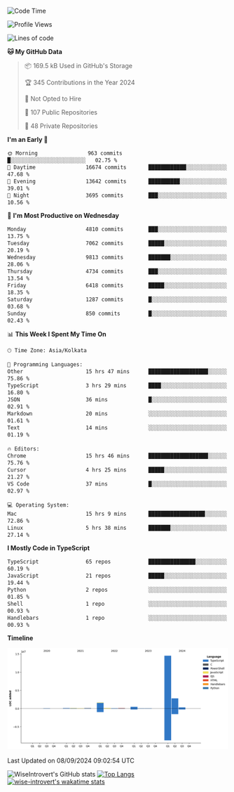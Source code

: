 <!--START_SECTION:waka-->
![Code Time](http://img.shields.io/badge/Code%20Time-1%2C582%20hrs%2034%20mins-blue)

![Profile Views](http://img.shields.io/badge/Profile%20Views-0-blue)

![Lines of code](https://img.shields.io/badge/From%20Hello%20World%20I%27ve%20Written-20.4%20million%20lines%20of%20code-blue)

**🐱 My GitHub Data** 

> 📦 169.5 kB Used in GitHub's Storage 
 > 
> 🏆 345 Contributions in the Year 2024
 > 
> 🚫 Not Opted to Hire
 > 
> 📜 107 Public Repositories 
 > 
> 🔑 48 Private Repositories 
 > 
**I'm an Early 🐤** 

```text
🌞 Morning                963 commits         █░░░░░░░░░░░░░░░░░░░░░░░░   02.75 % 
🌆 Daytime                16674 commits       ████████████░░░░░░░░░░░░░   47.68 % 
🌃 Evening                13642 commits       ██████████░░░░░░░░░░░░░░░   39.01 % 
🌙 Night                  3695 commits        ███░░░░░░░░░░░░░░░░░░░░░░   10.56 % 
```
📅 **I'm Most Productive on Wednesday** 

```text
Monday                   4810 commits        ███░░░░░░░░░░░░░░░░░░░░░░   13.75 % 
Tuesday                  7062 commits        █████░░░░░░░░░░░░░░░░░░░░   20.19 % 
Wednesday                9813 commits        ███████░░░░░░░░░░░░░░░░░░   28.06 % 
Thursday                 4734 commits        ███░░░░░░░░░░░░░░░░░░░░░░   13.54 % 
Friday                   6418 commits        █████░░░░░░░░░░░░░░░░░░░░   18.35 % 
Saturday                 1287 commits        █░░░░░░░░░░░░░░░░░░░░░░░░   03.68 % 
Sunday                   850 commits         █░░░░░░░░░░░░░░░░░░░░░░░░   02.43 % 
```


📊 **This Week I Spent My Time On** 

```text
🕑︎ Time Zone: Asia/Kolkata

💬 Programming Languages: 
Other                    15 hrs 47 mins      ███████████████████░░░░░░   75.86 % 
TypeScript               3 hrs 29 mins       ████░░░░░░░░░░░░░░░░░░░░░   16.80 % 
JSON                     36 mins             █░░░░░░░░░░░░░░░░░░░░░░░░   02.91 % 
Markdown                 20 mins             ░░░░░░░░░░░░░░░░░░░░░░░░░   01.61 % 
Text                     14 mins             ░░░░░░░░░░░░░░░░░░░░░░░░░   01.19 % 

🔥 Editors: 
Chrome                   15 hrs 46 mins      ███████████████████░░░░░░   75.76 % 
Cursor                   4 hrs 25 mins       █████░░░░░░░░░░░░░░░░░░░░   21.27 % 
VS Code                  37 mins             █░░░░░░░░░░░░░░░░░░░░░░░░   02.97 % 

💻 Operating System: 
Mac                      15 hrs 9 mins       ██████████████████░░░░░░░   72.86 % 
Linux                    5 hrs 38 mins       ███████░░░░░░░░░░░░░░░░░░   27.14 % 
```

**I Mostly Code in TypeScript** 

```text
TypeScript               65 repos            ███████████████░░░░░░░░░░   60.19 % 
JavaScript               21 repos            █████░░░░░░░░░░░░░░░░░░░░   19.44 % 
Python                   2 repos             ░░░░░░░░░░░░░░░░░░░░░░░░░   01.85 % 
Shell                    1 repo              ░░░░░░░░░░░░░░░░░░░░░░░░░   00.93 % 
Handlebars               1 repo              ░░░░░░░░░░░░░░░░░░░░░░░░░   00.93 % 
```



**Timeline**

![Lines of Code chart](https://raw.githubusercontent.com/wise-introvert/wise-introvert/master/assets/bar_graph.png)


 Last Updated on 08/09/2024 09:02:54 UTC
<!--END_SECTION:waka-->

![WiseIntrovert's GitHub stats](https://github-readme-stats.vercel.app/api?username=wise-introvert&count_private=true&show_icons=true)
[![Top Langs](https://github-readme-stats.vercel.app/api/top-langs/?username=wise-introvert&langs_count=10)](https://github.com/anuraghazra/github-readme-stats)
[![wise-introvert's wakatime stats](https://github-readme-stats.vercel.app/api/wakatime?username=wiseintrovert)](https://github.com/anuraghazra/github-readme-stats)

